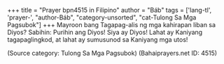+++
title = "Prayer bpn4515 in Filipino"
author = "Báb"
tags = ['lang-tl', 'prayer-', "author-Báb", "category-unsorted", "cat-Tulong Sa Mga Pagsubok"]
+++
Mayroon bang Tagapag-alis ng mga kahirapan liban sa Diyos? Sabihin: Purihin ang Diyos! Siya ay Diyos! Lahat ay Kaniyang tagapaglingkod, at lahat ay sumusunod sa Kaniyang mga utos!

(Source category: Tulong Sa Mga Pagsubok)
(Bahaiprayers.net ID: 4515)
